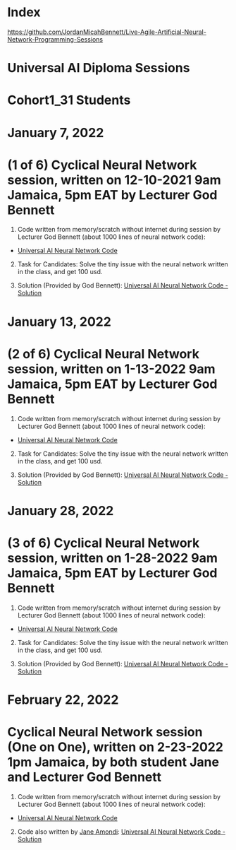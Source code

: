 # Index
https://github.com/JordanMicahBennett/Live-Agile-Artificial-Neural-Network-Programming-Sessions

# Universal AI Diploma Sessions

# Cohort1_31 Students

# January 7, 2022
# (1 of 6) Cyclical Neural Network session, written on 12-10-2021 9am Jamaica, 5pm EAT  by Lecturer God Bennett

1. Code written from memory/scratch without internet during session by Lecturer God Bennett (about 1000 lines of neural network code): 
  * [Universal AI Neural Network Code](https://github.com/JordanMicahBennett/Live-Agile-Artificial-Neural-Network-Programming-Sessions/blob/main/Universal%20Ai%20Diploma%20Sessions/Universal%20AI%20Neural%20Network.zip)


2. Task for Candidates: Solve the tiny issue with the neural network written in the class, and get 100 usd.

3. Solution (Provided by God Bennett): [Universal AI Neural Network Code - Solution](https://github.com/JordanMicahBennett/Live-Agile-Artificial-Neural-Network-Programming-Sessions/blob/main/Universal%20Ai%20Diploma%20Sessions/Universal%20Ai%20Diploma%20Neural%20Network.zip)





# January 13, 2022
# (2 of 6) Cyclical Neural Network session, written on 1-13-2022 9am Jamaica, 5pm EAT  by Lecturer God Bennett

1. Code written from memory/scratch without internet during session by Lecturer God Bennett (about 1000 lines of neural network code): 
  * [Universal AI Neural Network Code](https://github.com/JordanMicahBennett/Live-Agile-Artificial-Neural-Network-Programming-Sessions/blob/main/Universal%20Ai%20Diploma%20Sessions/UAD_NeuralNet_Solution_January13.zip)


2. Task for Candidates: Solve the tiny issue with the neural network written in the class, and get 100 usd.

3. Solution (Provided by God Bennett): [Universal AI Neural Network Code - Solution](https://github.com/JordanMicahBennett/Live-Agile-Artificial-Neural-Network-Programming-Sessions/blob/main/Universal%20Ai%20Diploma%20Sessions/UAD_NeuralNet_Solution_January13.zip)




# January 28, 2022
# (3 of 6) Cyclical Neural Network session, written on 1-28-2022 9am Jamaica, 5pm EAT  by Lecturer God Bennett

1. Code written from memory/scratch without internet during session by Lecturer God Bennett (about 1000 lines of neural network code): 
  * [Universal AI Neural Network Code](https://github.com/JordanMicahBennett/Live-Agile-Artificial-Neural-Network-Programming-Sessions/blob/main/Universal%20Ai%20Diploma%20Sessions/%5BLiveCode%5D%20UAD%20-%20Basic%20Neural%20Network%20Jan%2028%2C%202022.zip)


2. Task for Candidates: Solve the tiny issue with the neural network written in the class, and get 100 usd.

3. Solution (Provided by God Bennett): [Universal AI Neural Network Code - Solution](https://github.com/JordanMicahBennett/Live-Agile-Artificial-Neural-Network-Programming-Sessions/blob/main/Universal%20Ai%20Diploma%20Sessions/%5BSolutionCode%5D%20UAD%20-%20Basic%20Neural%20Network%20Jan%2028%2C%202022.zip)





# February 22, 2022
# Cyclical Neural Network session (One on One), written on 2-23-2022 1pm Jamaica, by both student Jane and Lecturer God Bennett

1. Code written from memory/scratch without internet during session by Lecturer God Bennett (about 1000 lines of neural network code): 
  * [Universal AI Neural Network Code](https://github.com/JordanMicahBennett/Live-Agile-Artificial-Neural-Network-Programming-Sessions/blob/main/Universal%20Ai%20Diploma%20Sessions/BasicNeuralNetwork%20Coding_GuidingJane_byGod.zip)

2. Code also written by [Jane Amondi](https://www.linkedin.com/in/janetoms-amondi-3516331b8): [Universal AI Neural Network Code - Solution](https://github.com/JordanMicahBennett/Live-Agile-Artificial-Neural-Network-Programming-Sessions/blob/main/Universal%20Ai%20Diploma%20Sessions/NUEURAL%20NETWORK.zip)





